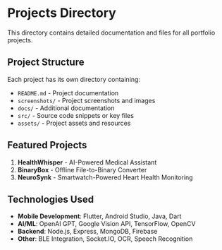 # Projects Directory

This directory contains detailed documentation and files for all portfolio projects.

## Project Structure

Each project has its own directory containing:
- `README.md` - Project documentation
- `screenshots/` - Project screenshots and images
- `docs/` - Additional documentation
- `src/` - Source code snippets or key files
- `assets/` - Project assets and resources

## Featured Projects

1. **HealthWhisper** - AI-Powered Medical Assistant
2. **BinaryBox** - Offline File-to-Binary Converter
3. **NeuroSynk** - Smartwatch-Powered Heart Health Monitoring

## Technologies Used

- **Mobile Development**: Flutter, Android Studio, Java, Dart
- **AI/ML**: OpenAI GPT, Google Vision API, TensorFlow, OpenCV
- **Backend**: Node.js, Express, MongoDB, Firebase
- **Other**: BLE Integration, Socket.IO, OCR, Speech Recognition